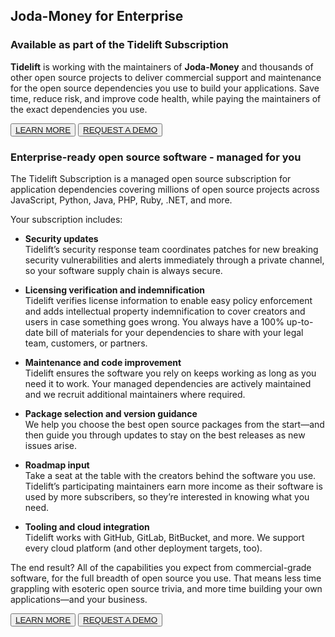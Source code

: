 ## Joda-Money for Enterprise

### Available as part of the Tidelift Subscription

**Tidelift** is working with the maintainers of **Joda-Money** and thousands of other open source projects to deliver
commercial support and maintenance for the open source dependencies you use to build your applications. 
Save time, reduce risk, and improve code health, while paying the maintainers of the exact dependencies you use.

<button class="btn-learnmore" type="button">[LEARN MORE][1]</button>
<button class="btn-requestdemo" type="button">[REQUEST A DEMO][2]</button>

### Enterprise-ready open source software - managed for you

The Tidelift Subscription is a managed open source subscription for application dependencies covering millions
of open source projects across JavaScript, Python, Java, PHP, Ruby, .NET, and more.

Your subscription includes:

* **Security updates**<br />
Tidelift’s security response team coordinates patches for new breaking security vulnerabilities and alerts
immediately through a private channel, so your software supply chain is always secure.

* **Licensing verification and indemnification**<br />
Tidelift verifies license information to enable easy policy enforcement and adds intellectual property
indemnification to cover creators and users in case something goes wrong. You always have a 100% up-to-date
bill of materials for your dependencies to share with your legal team, customers, or partners.

* **Maintenance and code improvement**<br />
Tidelift ensures the software you rely on keeps working as long as you need it to work.
Your managed dependencies are actively maintained and we recruit additional maintainers where required.

* **Package selection and version guidance**<br />
We help you choose the best open source packages from the start—and then guide you through updates to stay on
the best releases as new issues arise.

* **Roadmap input**<br />
Take a seat at the table with the creators behind the software you use. Tidelift’s participating maintainers
earn more income as their software is used by more subscribers, so they’re interested in knowing what you need.

* **Tooling and cloud integration**<br />
Tidelift works with GitHub, GitLab, BitBucket, and more.
We support every cloud platform (and other deployment targets, too).

The end result? All of the capabilities you expect from commercial-grade software, for the full breadth
of open source you use. That means less time grappling with esoteric open source trivia, and more
time building your own applications—and your business.

<button class="btn-learnmore" type="button">[LEARN MORE][1]</button>
<button class="btn-requestdemo" type="button">[REQUEST A DEMO][2]</button>

[1]: https://tidelift.com/subscription/pkg/maven-org-joda-joda-money?utm_source=maven-org-joda-joda-money&utm_medium=referral&utm_campaign=enterprise
[2]: https://tidelift.com/subscription/request-a-demo?utm_source=maven-org-joda-joda-money&utm_medium=referral&utm_campaign=enterprise
